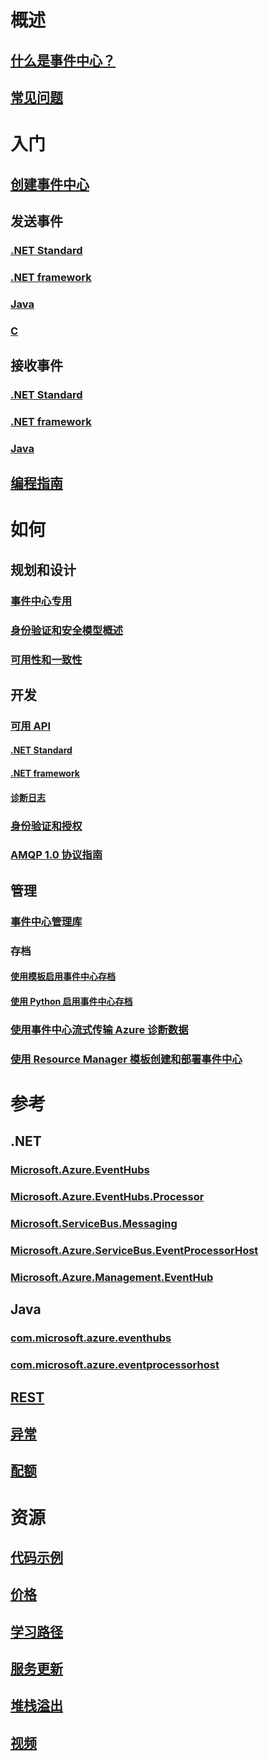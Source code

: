 # 概述
## [什么是事件中心？](event-hubs-what-is-event-hubs.md)
## [常见问题](event-hubs-faq.md)

# 入门
## [创建事件中心](event-hubs-create.md)
## 发送事件
### [.NET Standard](event-hubs-dotnet-standard-getstarted-send.md)
### [.NET framework](event-hubs-dotnet-framework-getstarted-send.md)
### [Java](event-hubs-java-get-started-send.md)
### [C](event-hubs-c-getstarted-send.md)
## 接收事件
### [.NET Standard](event-hubs-dotnet-standard-getstarted-receive-eph.md)
### [.NET framework](event-hubs-dotnet-framework-getstarted-receive-eph.md)
### [Java](event-hubs-java-get-started-receive-eph.md)
<!-- Not Available ### [Apache Storm](event-hubs-storm-getstarted-receive.md)-->
## [编程指南](event-hubs-programming-guide.md)

# 如何
## 规划和设计
### [事件中心专用](event-hubs-dedicated-overview.md)
### [身份验证和安全模型概述](event-hubs-authentication-and-security-model-overview.md)
### [可用性和一致性](event-hubs-availability-and-consistency.md)
## 开发
### [可用 API](event-hubs-api-overview.md)
#### [.NET Standard](event-hubs-dotnet-standard-api-overview.md)
#### [.NET framework](event-hubs-dotnet-framework-api-overview.md)
#### [诊断日志](event-hubs-diagnostic-logs.md)
### [身份验证和授权](../service-bus-messaging/service-bus-sas.md)
### [AMQP 1.0 协议指南](../service-bus-messaging/service-bus-amqp-protocol-guide.md)
## 管理
### [事件中心管理库](event-hubs-management-libraries.md)
### 存档
<!-- Not Available #### [Event Hubs Archive](event-hubs-archive-overview.md)-->
#### [使用模板启用事件中心存档](event-hubs-resource-manager-namespace-event-hub-enable-archive.md)
#### [使用 Python 启用事件中心存档](event-hubs-archive-python.md)
### [使用事件中心流式传输 Azure 诊断数据](event-hubs-streaming-azure-diags-data.md)
### [使用 Resource Manager 模板创建和部署事件中心](event-hubs-resource-manager-namespace-event-hub.md)

# 参考
## .NET
### [Microsoft.Azure.EventHubs](https://docs.microsoft.com/dotnet/api/microsoft.azure.eventhubs)
### [Microsoft.Azure.EventHubs.Processor](https://docs.microsoft.com/dotnet/api/microsoft.azure.eventhubs.processor)
### [Microsoft.ServiceBus.Messaging](https://docs.microsoft.com/dotnet/api/microsoft.servicebus.messaging)
### [Microsoft.Azure.ServiceBus.EventProcessorHost](https://docs.microsoft.com/dotnet/api/microsoft.azure.servicebus.eventprocessorhost)
### [Microsoft.Azure.Management.EventHub](https://docs.microsoft.com/dotnet/api/microsoft.azure.management.eventhub)
## Java
### [com.microsoft.azure.eventhubs](https://docs.microsoft.com/java/api/com.microsoft.azure.eventhubs)
### [com.microsoft.azure.eventprocessorhost](https://docs.microsoft.com/java/api/com.microsoft.azure.eventprocessorhost)
## [REST](https://docs.microsoft.com/rest/api/eventhub)
## [异常](event-hubs-messaging-exceptions.md)
## [配额](event-hubs-quotas.md)

# 资源
## [代码示例](event-hubs-samples.md)
## [价格](https://www.azure.cn/pricing/details/event-hubs/)
## [学习路径](https://azure.microsoft.com/documentation/learning-paths/event-hubs/)
## [服务更新](https://azure.microsoft.com/updates/?product=event-hubs)
## [堆栈溢出](http://stackoverflow.com/questions/tagged/azure-eventhub)
## [视频](https://azure.microsoft.com/documentation/videos/index/?services=event-hubs)
